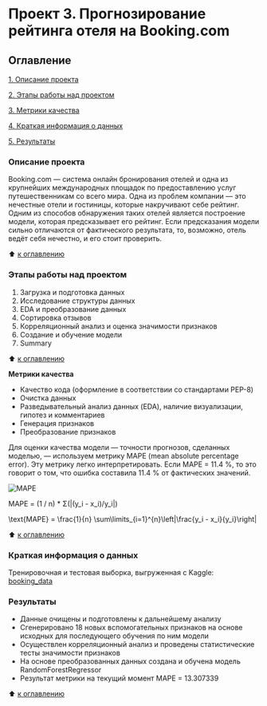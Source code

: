 # Проект 3. Прогнозирование рейтинга отеля на Booking.com

## Оглавление  

[1. Описание проекта](https://github.com/vanpakpro/Data_Science_Hub/tree/main/booking/README.md#Описание-проекта)

[2. Этапы работы над проектом](https://github.com/vanpakpro/Data_Science_Hub/tree/main/booking/README.md#Этапы-работы-над-проектом)

[3. Метрики качества](https://github.com/vanpakpro/Data_Science_Hub/tree/main/booking/README.md#Метрики-качества)  

[4. Краткая информация о данных](https://github.com/vanpakpro/Data_Science_Hub/tree/main/booking/README.md#Краткая-информация-о-данных) 

[5. Результаты](https://github.com/vanpakpro/Data_Science_Hub/tree/main/booking/README.md#Результаты)    

### Описание проекта    
Booking.com — система онлайн бронирования отелей и одна из крупнейших международных площадок по предоставлению услуг путешественникам со всего мира. Одна из проблем компании — это нечестные отели и гостиницы, которые накручивают себе рейтинг. Одним из способов обнаружения таких отелей является построение модели, которая предсказывает его рейтинг. Если предсказания модели сильно отличаются от фактического результата, то, возможно, отель ведёт себя нечестно, и его стоит проверить.

:arrow_up: [к оглавлению](https://github.com/vanpakpro/Data_Science_Hub/tree/main/booking/README.md#Оглавление)

### Этапы работы над проектом  
1. Загрузка и подготовка данных
2. Исследование структуры данных
3. EDA и преобразование данных
4. Сортировка отзывов
5. Корреляционный анализ и оценка значимости признаков
6. Создание и обучение модели
7. Summary

:arrow_up: [к оглавлению](https://github.com/vanpakpro/Data_Science_Hub/tree/main/booking/README.md#Оглавление)

**Метрики качества**     
- Качество кода (оформление в соответствии со стандартами PEP-8)
- Очистка данных
- Разведывательный анализ данных (EDA), наличие визуализации, гипотез и комментариев
- Генерация признаков
- Преобразование признаков

Для оценки качества модели — точности прогнозов, сделанных моделью, — используем метрику MAPE (mean absolute percentage error). Эту метрику легко интерпретировать. Если MAPE = 11.4 %, то это говорит о том, что ошибка составила 11.4 % от фактических значений.

![MAPE](MAPE.png)

MAPE = (1 / n) * Σ(|(y_i - x_i)/y_i|)

\text{MAPE} = \frac{1}{n} \sum\limits_{i=1}^{n}\left|\frac{y_i - x_i}{y_i}\right|

:arrow_up: [к оглавлению](https://github.com/vanpakpro/Data_Science_Hub/tree/main/booking/README.md#Оглавление)

### Краткая информация о данных
 
Тренировочная и тестовая выборка, выгруженная с Kaggle: [booking_data](https://drive.google.com/file/d/1_jG0TwHTpv359vJvX1s7mpJllHX4qLrC/view?usp=sharing)

### Результаты  
- Данные очищены и подготовлены к дальнейшему анализу
- Сгенерировано 18 новых вспомогательных признаков на основе исходных для последующего обучения по ним модели
- Осуществлен корреляционный анализ и проведены статистические тесты значимости признаков
- На основе преобразованных данных создана и обучена модель RandomForestRegressor
- Результат метрики на текущий момент MAPE = 13.307339

:arrow_up: [к оглавлению](https://github.com/vanpakpro/Data_Science_Hub/tree/main/booking/README.md#Оглавление)